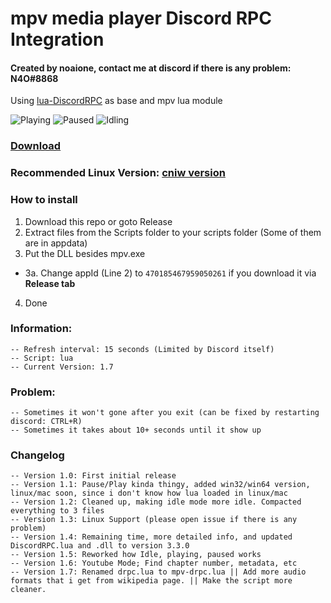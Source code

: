 # mpv media player Discord RPC Integration
#### Created by noaione, contact me at discord if there is any problem: N4O#8868
Using [lua-DiscordRPC](https://github.com/pfirsich/lua-discordRPC) as base and mpv lua module

![Playing](https://image.ibb.co/dkjnt8/mpv_DRPC_Playing.png) ![Paused](https://image.ibb.co/mq496T/mpv_DRPC_Paused.png) ![Idling](https://image.ibb.co/eLdDY8/mpv_DRPC_Idling.png)

### [Download](https://github.com/noaione/mpv-discordRPC/releases)

### Recommended Linux Version: [cniw version](https://github.com/cniw/mpv-discordRPC)

### How to install
1. Download this repo or goto Release
2. Extract files from the Scripts folder to your scripts folder (Some of them are in appdata)
3. Put the DLL besides mpv.exe
- 3a. Change appId (Line 2) to `470185467959050261` if you download it via **Release tab**
4. Done

### Information:
```
-- Refresh interval: 15 seconds (Limited by Discord itself)
-- Script: lua
-- Current Version: 1.7
```

### Problem:
```
-- Sometimes it won't gone after you exit (can be fixed by restarting discord: CTRL+R)
-- Sometimes it takes about 10+ seconds until it show up
```

### Changelog
```
-- Version 1.0: First initial release
-- Version 1.1: Pause/Play kinda thingy, added win32/win64 version, linux/mac soon, since i don't know how lua loaded in linux/mac
-- Version 1.2: Cleaned up, making idle mode more idle. Compacted everything to 3 files
-- Version 1.3: Linux Support (please open issue if there is any problem)
-- Version 1.4: Remaining time, more detailed info, and updated DiscordRPC.lua and .dll to version 3.3.0
-- Version 1.5: Reworked how Idle, playing, paused works
-- Version 1.6: Youtube Mode; Find chapter number, metadata, etc
-- Version 1.7: Renamed drpc.lua to mpv-drpc.lua || Add more audio formats that i get from wikipedia page. || Make the script more cleaner.
```
